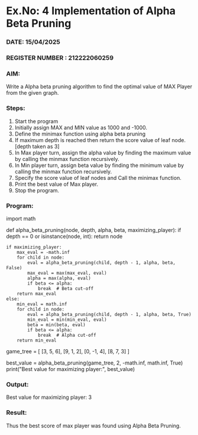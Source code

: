 # Ex.No: 4   Implementation of Alpha Beta Pruning 
### DATE: 15/04/2025                                                                          
### REGISTER NUMBER : 212222060259

### AIM: 

Write a Alpha beta pruning algorithm to find the optimal value of MAX Player from the given graph.

### Steps:

1. Start the program
2. Initially  assign MAX and MIN value as 1000 and -1000.
3.  Define the minimax function  using alpha beta pruning
4.  If maximum depth is reached then return the score value of leaf node. [depth taken as 3]
5.  In Max player turn, assign the alpha value by finding the maximum value by calling the minmax function recursively.
6.  In Min player turn, assign beta value by finding the minimum value by calling the minmax function recursively.
7.  Specify the score value of leaf nodes and Call the minimax function.
8.  Print the best value of Max player.
9.  Stop the program. 

### Program:

import math

def alpha_beta_pruning(node, depth, alpha, beta, maximizing_player):
    if depth == 0 or isinstance(node, int):
        return node

    if maximizing_player:
        max_eval = -math.inf
        for child in node:
            eval = alpha_beta_pruning(child, depth - 1, alpha, beta, False)
            max_eval = max(max_eval, eval)
            alpha = max(alpha, eval)
            if beta <= alpha:
                break  # Beta cut-off
        return max_eval
    else:
        min_eval = math.inf
        for child in node:
            eval = alpha_beta_pruning(child, depth - 1, alpha, beta, True)
            min_eval = min(min_eval, eval)
            beta = min(beta, eval)
            if beta <= alpha:
                break  # Alpha cut-off
        return min_eval

game_tree = [
    [3, 5, 6],
    [9, 1, 2],
    [0, -1, 4],
    [8, 7, 3]
]

best_value = alpha_beta_pruning(game_tree, 2, -math.inf, math.inf, True)
print("Best value for maximizing player:", best_value)

### Output:

Best value for maximizing player: 3

### Result:
Thus the best score of max player was found using Alpha Beta Pruning.

